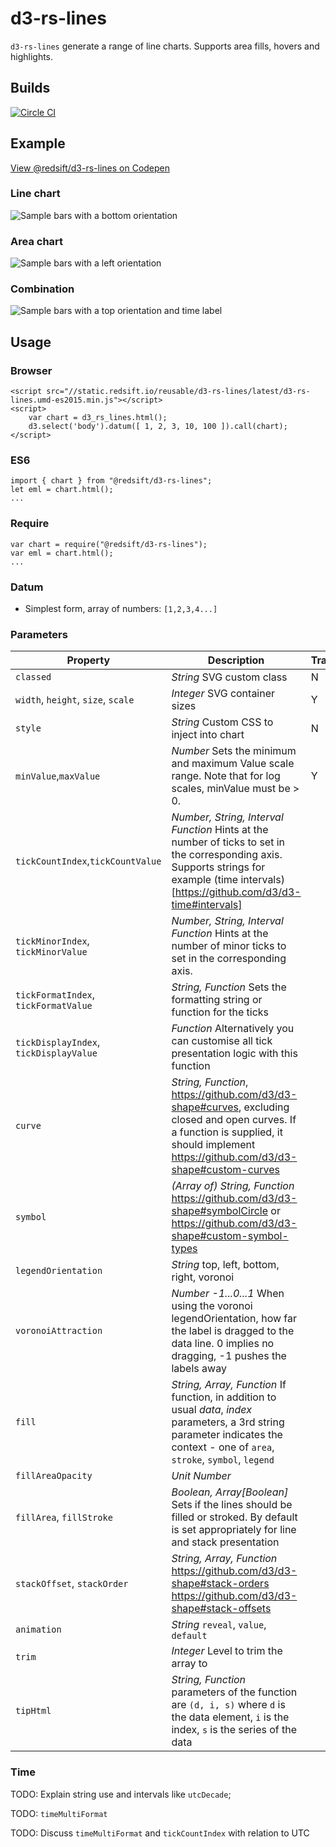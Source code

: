 # d3-rs-lines

`d3-rs-lines` generate a range of line charts. Supports area fills, hovers and highlights.

## Builds

[![Circle CI](https://circleci.com/gh/Redsift/d3-rs-lines.svg?style=svg)](https://circleci.com/gh/Redsift/d3-rs-lines)

## Example

[View @redsift/d3-rs-lines on Codepen](http:...)

### Line chart

![Sample bars with a bottom orientation](https://bricks.redsift.io/reusable/d3-rs-bars.svg?_datum=[1,200,3100,1000]&orientation=bottom)

### Area chart

![Sample bars with a left orientation](https://bricks.redsift.io/reusable/d3-rs-bars.svg?_datum=[1,200,3100,1000]&orientation=left&fill=global)

### Combination

![Sample bars with a top orientation and time label](https://bricks.redsift.io/reusable/d3-rs-bars.svg?_datum=[{%22v%22:1,%22l%22:1466424812000},{%22v%22:2,%22l%22:1466511212000},{%22v%22:3,%22l%22:1466597612000},{%22v%22:300.5,%22l%22:1466684012000},{%22v%22:4000,%22l%22:1466770412000},{%22v%22:40000,%22l%22:1466856812000}]&orientation=top&labelTime=%25a%20%25d)

## Usage

### Browser
	
	<script src="//static.redsift.io/reusable/d3-rs-lines/latest/d3-rs-lines.umd-es2015.min.js"></script>
	<script>
		var chart = d3_rs_lines.html();
		d3.select('body').datum([ 1, 2, 3, 10, 100 ]).call(chart);
	</script>

### ES6

	import { chart } from "@redsift/d3-rs-lines";
	let eml = chart.html();
	...
	
### Require

	var chart = require("@redsift/d3-rs-lines");
	var eml = chart.html();
	...

### Datum

- Simplest form, array of numbers: `[1,2,3,4...]`

### Parameters

Property|Description|Transition|Preview
----|-----------|----------|-------
`classed`|*String* SVG custom class|N
`width`, `height`, `size`, `scale`|*Integer* SVG container sizes|Y
`style`|*String* Custom CSS to inject into chart|N
`minValue`,`maxValue`|*Number* Sets the minimum and maximum Value scale range. Note that for log scales, minValue must be > 0.|Y
`tickCountIndex`,`tickCountValue`|*Number, String, Interval Function* Hints at the number of ticks to set in the corresponding axis. Supports strings for example (time intervals)[https://github.com/d3/d3-time#intervals]
`tickMinorIndex`, `tickMinorValue`|*Number, String, Interval Function* Hints at the number of minor ticks to set in the corresponding axis.
`tickFormatIndex`, `tickFormatValue`|*String, Function* Sets the formatting string or function for the ticks
`tickDisplayIndex`, `tickDisplayValue`|*Function* Alternatively you can customise all tick presentation logic with this function
`curve`|*String, Function*, https://github.com/d3/d3-shape#curves, excluding closed and open curves. If a function is supplied, it should implement https://github.com/d3/d3-shape#custom-curves
`symbol`|*(Array of) String, Function* https://github.com/d3/d3-shape#symbolCircle or https://github.com/d3/d3-shape#custom-symbol-types
`legendOrientation`|*String* top, left, bottom, right, voronoi
`voronoiAttraction`|*Number -1...0...1* When using the voronoi legendOrientation, how far the label is dragged to the data line. 0 implies no dragging, -1 pushes the labels away
`fill`|*String, Array, Function* If function, in addition to usual *data*, *index* parameters, a 3rd string parameter indicates the context - one of `area`, `stroke`, `symbol`, `legend`   
`fillAreaOpacity`|*Unit Number* 
`fillArea`, `fillStroke`|*Boolean, Array[Boolean]* Sets if the lines should be filled or stroked. By default is set appropriately for line and stack presentation
`stackOffset`, `stackOrder`|*String, Array, Function* https://github.com/d3/d3-shape#stack-orders https://github.com/d3/d3-shape#stack-offsets
`animation`|*String* `reveal`, `value`, `default`
`trim`|*Integer* Level to trim the array to
`tipHtml`|*String, Function* parameters of the function are `(d, i, s)` where `d` is the data element, `i` is the index, `s` is the series of the data

### Time

TODO: Explain string use and intervals like `utcDecade`;

TODO: `timeMultiFormat`

TODO: Discuss `timeMultiFormat` and `tickCountIndex` with relation to UTC